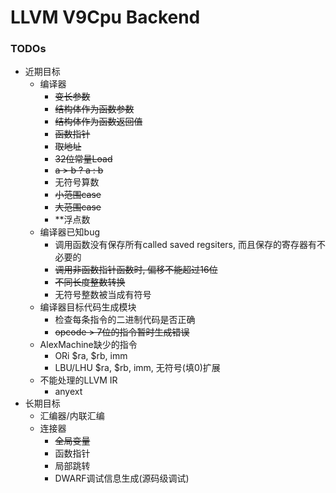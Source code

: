 # LLVM V9Cpu Backend

### TODOs
- 近期目标
    - 编译器
        - ~~变长参数~~
        - ~~结构体作为函数参数~~
        - ~~结构体作为函数返回值~~
        - ~~函数指针~~
        - ~~取地址~~
        - ~~32位常量Load~~
        - ~~a > b ? a : b~~
        - 无符号算数
        - ~~小范围case~~
        - ~~大范围case~~
        - \*\*浮点数
    - 编译器已知bug
        - 调用函数没有保存所有called saved regsiters,
            而且保存的寄存器有不必要的
        - ~~调用非函数指针函数时, 偏移不能超过16位~~
        - ~~不同长度整数转换~~
        - 无符号整数被当成有符号
    - 编译器目标代码生成模块
        - 检查每条指令的二进制代码是否正确
        - ~~opcode > 7位的指令暂时生成错误~~
    - AlexMachine缺少的指令
        - ORi $ra, $rb, imm
        - LBU/LHU $ra, $rb, imm, 无符号(填0)扩展
    - 不能处理的LLVM IR
        - anyext
- 长期目标
    - 汇编器/内联汇编
    - 连接器
        - ~~全局变量~~
        - 函数指针
        - 局部跳转
        - DWARF调试信息生成(源码级调试)

